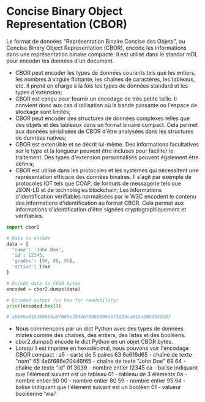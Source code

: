 # Concise Binary Object Representation (CBOR)

Le format de données "Représentation Binaire Concise des Objets", ou Concise Binary Object Representation (CBOR), encode les informations dans une représentation binaire compacte. Il est utilisé dans le standar mDL pour encoder les données d'un document.

* CBOR peut encoder les types de données courants tels que les entiers, les nombres à virgule flottante, les chaînes de caractères, les tableaux, etc. Il prend en charge à la fois les types de données standard et les types d'extension;
* CBOR est conçu pour fournir un encodage de très petite taille. Il convient donc aux cas d'utilisation où la bande passante ou l'espace de stockage sont limités;
* CBOR peut encoder des structures de données complexes telles que des objets et des tableaux dans un format binaire compact. Cela permet aux données sérialisées de CBOR d'être analysées dans les structures de données natives;
* CBOR est extensible et se décrit lui-même. Des informations facultatives sur le type et la longueur peuvent être incluses pour faciliter le traitement. Des types d'extension personnalisés peuvent également être définis;
* CBOR est utilisé dans les protocoles et les systèmes qui nécessitent une représentation efficace des données binaires. Il s'agit par exemple de protocoles IOT tels que COAP, de formats de messagerie tels que JSON-LD et de technologies blockchain;
Les informations d'identification vérifiables normalisées par le W3C encodent le contenu des informations d'identification au format CBOR. Cela permet aux informations d'identification d'être signées cryptographiquement et vérifiables.

```python
import cbor2

# Data to encode 
data = {
  'name': 'John Doe',
  'id': 12345,
  'grades': [90, 80, 95],
  'active': True
}

# Encode data to CBOR bytes
encoded = cbor2.dumps(data) 

# Encoded output (in hex for readability)
print(encoded.hex())

# a5636e616d65654a6f686e20446f656269640f3039ca010a005994010f
```
* Nous commençons par un dict Python avec des types de données mixtes comme des chaînes, des entiers, des listes et des booléens.
* cbor2.dumps() encode le dict Python en un objet CBOR bytes.
* Lorsqu'il est imprimé en hexadécimal, nous pouvons voir l'encodage CBOR compact :
a5 - carte de 5 paires
63 6e616d65 - chaîne de texte "nom"
65 4a6f686e20446f65 - chaîne de texte "John Doe"
69 64 - chaîne de texte "id"
0f 3039 - nombre entier 12345
ca - balise indiquant que l'élément suivant est un tableau
01 - tableau de 3 éléments
0a - nombre entier 90
00 - nombre entier 80
59 - nombre entier 95
94 - balise indiquant que l'élément suivant est un booléen
01 - valueur booléenne 'vrai'
